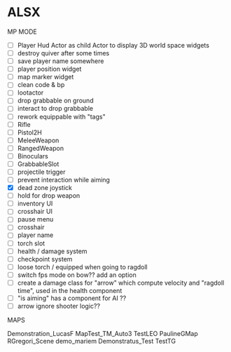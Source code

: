 # ALSX

MP MODE

- [ ] Player Hud Actor as child Actor to display 3D world space widgets
- [ ] destroy quiver after some times
- [ ] save player name somewhere
- [ ] player position widget 
- [ ] map marker widget 
- [ ] clean code & bp
- [ ] lootactor
- [ ] drop grabbable on ground
- [ ] interact to drop grabbable
- [ ] rework equippable with "tags"
- [ ] Rifle
- [ ] Pistol2H
- [ ] MeleeWeapon
- [ ] RangedWeapon
- [ ] Binoculars
- [ ] GrabbableSlot
- [ ] projectile trigger
- [ ] prevent interaction while aiming
- [x] dead zone joystick
- [ ] hold for drop weapon
- [ ] inventory UI
- [ ] crosshair UI
- [ ] pause menu
- [ ] crosshair
- [ ] player name
- [ ] torch slot
- [ ] health / damage system
- [ ] checkpoint system
- [ ] loose torch / equipped when going to ragdoll
- [ ] switch fps mode on bow?? add an option
- [ ] create a damage class for "arrow" which compute velocity and "ragdoll time", used in the health component
- [ ] "is aiming" has a component for AI ?? 
- [ ] arrow ignore shooter logic??

MAPS

Demonstration_LucasF
MapTest_TM_Auto3
TestLEO
PaulineGMap
RGregori_Scene
demo_mariem
Demonstratus_Test
TestTG